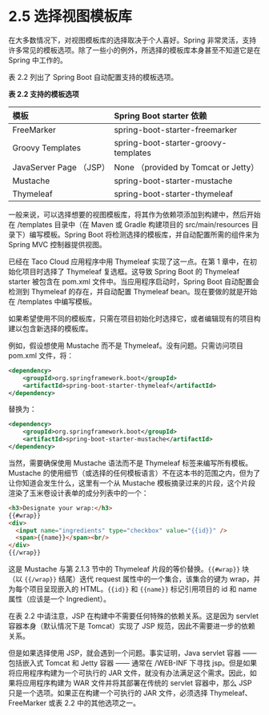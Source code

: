 # 2.5 选择视图模板库

在大多数情况下，对视图模板库的选择取决于个人喜好。Spring 非常灵活，支持许多常见的模板选项。除了一些小的例外，所选择的模板库本身甚至不知道它是在 Spring 中工作的。

表 2.2 列出了 Spring Boot 自动配置支持的模板选项。

**表 2.2 支持的模板选项**

| 模板 | Spring Boot starter 依赖 |
| :--- | :--- |
| FreeMarker | spring-boot-starter-freemarker |
| Groovy Templates | spring-boot-starter-groovy-templates |
| JavaServer Page （JSP） | None （provided by Tomcat or Jetty） |
| Mustache | spring-boot-starter-mustache |
| Thymeleaf | spring-boot-starter-thymeleaf |

一般来说，可以选择想要的视图模板库，将其作为依赖项添加到构建中，然后开始在 /templates 目录中（在 Maven 或 Gradle 构建项目的 src/main/resources 目录下）编写模板。Spring Boot 将检测选择的模板库，并自动配置所需的组件来为 Spring MVC 控制器提供视图。

已经在 Taco Cloud 应用程序中用 Thymeleaf 实现了这一点。在第 1 章中，在初始化项目时选择了 Thymeleaf 复选框。这导致 Spring Boot 的 Thymeleaf starter 被包含在 pom.xml 文件中。当应用程序启动时，Spring Boot 自动配置会检测到 Thymeleaf 的存在，并自动配置 Thymeleaf bean。现在要做的就是开始在 /templates 中编写模板。

如果希望使用不同的模板库，只需在项目初始化时选择它，或者编辑现有的项目构建以包含新选择的模板库。

例如，假设想使用 Mustache 而不是 Thymeleaf。没有问题。只需访问项目 pom.xml 文件，将：

```xml
<dependency>
    <groupId>org.springframework.boot</groupId>
    <artifactId>spring-boot-starter-thymeleaf</artifactId>
</dependency>
```

替换为：

```xml
<dependency>
    <groupId>org.springframework.boot</groupId>
    <artifactId>spring-boot-starter-mustache</artifactId>
</dependency>
```

当然，需要确保使用 Mustache 语法而不是 Thymeleaf 标签来编写所有模板。Mustache 的使用细节（或选择的任何模板语言）不在这本书的范围之内，但为了让你知道会发生什么，这里有一个从 Mustache 模板摘录过来的片段，这个片段渲染了玉米卷设计表单的成分列表中的一个：

```html
<h3>Designate your wrap:</h3>
{{#wrap}}
<div>
  <input name="ingredients" type="checkbox" value="{{id}}" />
  <span>{{name}}</span><br/>
</div>
{{/wrap}}
```

这是 Mustache 与第 2.1.3 节中的 Thymeleaf 片段的等价替换。`{{#wrap}}` 块（以 `{{/wrap}}` 结尾）迭代 request 属性中的一个集合，该集合的键为 wrap，并为每个项目呈现嵌入的 HTML。`{{id}}` 和 `{{name}}` 标记引用项目的 id 和 name 属性（应该是一个 Ingredient）。

在表 2.2 中请注意，JSP 在构建中不需要任何特殊的依赖关系。这是因为 servlet 容器本身（默认情况下是 Tomcat）实现了 JSP 规范，因此不需要进一步的依赖关系。

但是如果选择使用 JSP，就会遇到一个问题。事实证明，Java servlet 容器 —— 包括嵌入式 Tomcat 和 Jetty 容器 —— 通常在 /WEB-INF 下寻找 jsp。但是如果将应用程序构建为一个可执行的 JAR 文件，就没有办法满足这个需求。因此，如果将应用程序构建为 WAR 文件并将其部署在传统的 servlet 容器中，那么 JSP 只是一个选项。如果正在构建一个可执行的 JAR 文件，必须选择 Thymeleaf、FreeMarker 或表 2.2 中的其他选项之一。


